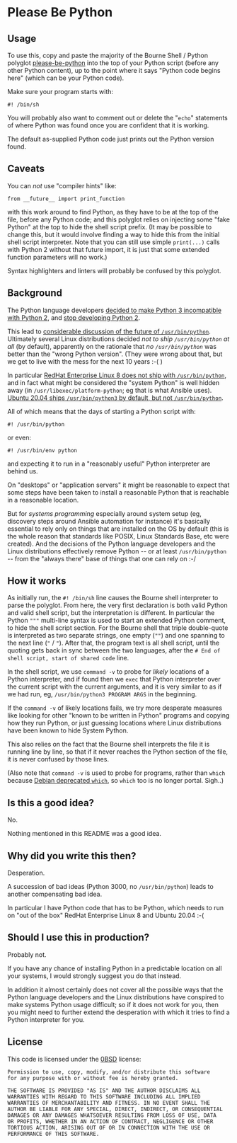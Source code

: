 # Please Be Python

## Usage

To use this, copy and paste the majority of the Bourne Shell / Python
polyglot [please-be-python](please-be-python) into the top of your Python
script (before any other Python content), up to the point where it says
"Python code begins here" (which can be your Python code).

Make sure your program starts with:

    #! /bin/sh

You will probably also want to comment out or delete the "`echo`"
statements of where Python was found once you are confident that
it is working.

The default as-supplied Python code just prints out the Python version found.

## Caveats

You can *not* use "compiler hints" like:

    from __future__ import print_function 

with this work around to find Python, as they have to be at the top
of the file, before any Python code; and this polyglot relies on
injecting some "fake Python" at the top to hide the shell script
prefix.  (It may be possible to change this, but it would involve
finding a way to hide this from the initial shell script interpreter.
Note that you can still use simple `print(...)` calls with Python
2 without that future import, it is just that some extended function
parameters will no work.)

Syntax highlighters and linters will probably be confused by this polyglot.


## Background

The Python language developers [decided to make Python 3 incompatible
with Python 2](https://www.python.org/dev/peps/pep-3000/), and [stop
developing Python 2](https://www.python.org/doc/sunset-python-2/).

This lead to [considerable discussion of the future of
`/usr/bin/python`](https://www.python.org/dev/peps/pep-0394/).
Ultimately several Linux distributions decided *not to ship
`/usr/bin/python` at all* (by default), apparently on the rationale
that *no `/usr/bin/python`* was better than the "wrong Python version".
(They were wrong about that, but we get to live with the mess for the
next 10 years :-( )

In particular [RedHat Enterprise Linux 8 does not ship with
`/usr/bin/python`](https://developers.redhat.com/blog/2019/05/07/what-no-python-in-red-hat-enterprise-linux-8),
and in fact what might be considered the "system Python" is well
hidden away (in `/usr/libexec/platform-python`; eg that is what
Ansible uses).  [Ubuntu 20.04 ships `/usr/bin/python3` by default,
but not
`/usr/bin/python`](https://wiki.ubuntu.com/FocalFossa/ReleaseNotes#Python3_by_default).

All of which means that the days of starting a Python script with:

    #! /usr/bin/python

or even:

    #! /usr/bin/env python

and expecting it to run in a "reasonably useful" Python interpreter
are behind us.

On "desktops" or "application servers" it might be reasonable to expect
that some steps have been taken to install a reasonable Python that is
reachable in a reasonable location.

But for *systems programming* especially around system setup (eg,
discovery steps around Ansible automation for instance) it's basically
essential to rely only on things that are installed on the OS by
default (this is the whole reason that standards like POSIX, Linux
Standards Base, etc were created).  And the decisions of the Python
language developers and the Linux distributions effectively remove
Python -- or at least `/usr/bin/python` -- from the "always there"
base of things that one can rely on :-/


## How it works

As initially run, the `#! /bin/sh` line causes the Bourne shell interpreter
to parse the polyglot.  From here, the very first declaration is both
valid Python and valid shell script, but the interpretation is different.
In particular the Python `"""` multi-line syntax is used to start an extended
Python comment, to hide the shell script section.  For the Bourne shell
that triple double-quote is interpreted as two separate strings, one empty
(`""`) and one spanning to the next line (`"` / `"`).  After that, the
program text is all shell script, until the quoting gets back in sync between
the two languages, after the `# End of shell script, start of shared code`
line.

In the shell script, we use `command -v` to probe for *likely* locations
of a Python interpreter, and if found then we `exec` that Python interpreter
over the current script with the current arguments, and it is very similar
to as if we had run, eg, `/usr/bin/python3 PROGRAM ARGS` in the beginning.

If the `command -v` of likely locations fails, we try more desperate
measures like looking for other "known to be written in Python"
programs and copying how they run Python, or just guessing locations
where Linux distributions have been known to hide System Python.

This also relies on the fact that the Bourne shell interprets the file it
is running line by line, so that if it never reaches the Python section
of the file, it is never confused by those lines.

(Also note that `command -v` is used to probe for programs, rather
than `which` because [Debian deprecated
`which`](https://lwn.net/Articles/874049/), so `which` too is no longer
portal.  Sigh..)


## Is this a good idea?

No.

Nothing mentioned in this README was a good idea.


## Why did you write this then?

Desperation.

A succession of bad ideas (Python 3000, no `/usr/bin/python`) leads to
another compensating bad idea.

In particular I have Python code that has to be Python, which needs to
run on "out of the box" RedHat Enterprise Linux 8 and Ubuntu 20.04 :-(


## Should I use this in production?

Probably not.

If you have any chance of installing Python in a predictable location
on all your systems, I would strongly suggest you do that instead.

In addition it almost certainly does not cover all the possible ways that
the Python language developers and the Linux distributions have conspired
to make systems Python usage difficult; so if it does not work for you, then
you might need to further extend the desperation with which it tries to
find a Python interpreter for you.


## License

This code is licensed under the [0BSD](https://opensource.org/licenses/0BSD)
license:

    Permission to use, copy, modify, and/or distribute this software
    for any purpose with or without fee is hereby granted.

    THE SOFTWARE IS PROVIDED "AS IS" AND THE AUTHOR DISCLAIMS ALL
    WARRANTIES WITH REGARD TO THIS SOFTWARE INCLUDING ALL IMPLIED
    WARRANTIES OF MERCHANTABILITY AND FITNESS. IN NO EVENT SHALL THE
    AUTHOR BE LIABLE FOR ANY SPECIAL, DIRECT, INDIRECT, OR CONSEQUENTIAL
    DAMAGES OR ANY DAMAGES WHATSOEVER RESULTING FROM LOSS OF USE, DATA
    OR PROFITS, WHETHER IN AN ACTION OF CONTRACT, NEGLIGENCE OR OTHER
    TORTIOUS ACTION, ARISING OUT OF OR IN CONNECTION WITH THE USE OR
    PERFORMANCE OF THIS SOFTWARE.
